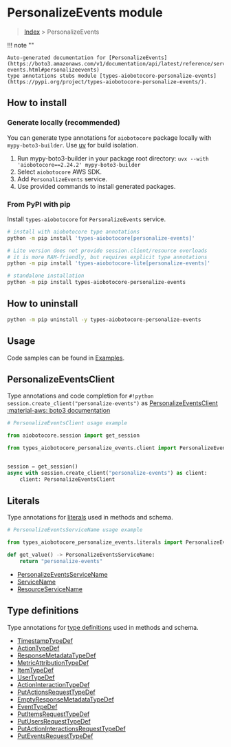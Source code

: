 # PersonalizeEvents module

> [Index](../README.md) > PersonalizeEvents


!!! note ""

    Auto-generated documentation for [PersonalizeEvents](https://boto3.amazonaws.com/v1/documentation/api/latest/reference/services/personalize-events.html#personalizeevents)
    type annotations stubs module [types-aiobotocore-personalize-events](https://pypi.org/project/types-aiobotocore-personalize-events/).

## How to install

### Generate locally (recommended)

You can generate type annotations for `aiobotocore` package locally with `mypy-boto3-builder`.
Use [uv](https://docs.astral.sh/uv/getting-started/installation/) for build isolation.

1. Run mypy-boto3-builder in your package root directory: `uvx --with 'aiobotocore==2.24.2' mypy-boto3-builder`
1. Select `aiobotocore` AWS SDK.
1. Add `PersonalizeEvents` service.
1. Use provided commands to install generated packages.



### From PyPI with pip

Install `types-aiobotocore` for `PersonalizeEvents` service.

```bash
# install with aiobotocore type annotations
python -m pip install 'types-aiobotocore[personalize-events]'

# Lite version does not provide session.client/resource overloads
# it is more RAM-friendly, but requires explicit type annotations
python -m pip install 'types-aiobotocore-lite[personalize-events]'

# standalone installation
python -m pip install types-aiobotocore-personalize-events
```



## How to uninstall

```bash
python -m pip uninstall -y types-aiobotocore-personalize-events
```

## Usage

Code samples can be found in [Examples](./usage.md).

## PersonalizeEventsClient

Type annotations and code completion for  `#!python session.create_client("personalize-events")` as [PersonalizeEventsClient](./client.md)
[:material-aws: boto3 documentation](https://boto3.amazonaws.com/v1/documentation/api/latest/reference/services/personalize-events.html#PersonalizeEvents.Client)

```python
# PersonalizeEventsClient usage example

from aiobotocore.session import get_session

from types_aiobotocore_personalize_events.client import PersonalizeEventsClient


session = get_session()
async with session.create_client("personalize-events") as client:
    client: PersonalizeEventsClient
```








## Literals

Type annotations for [literals](./literals.md) used in methods and schema.

```python
# PersonalizeEventsServiceName usage example

from types_aiobotocore_personalize_events.literals import PersonalizeEventsServiceName

def get_value() -> PersonalizeEventsServiceName:
    return "personalize-events"
```

- [PersonalizeEventsServiceName](./literals.md#personalizeeventsservicename)
- [ServiceName](./literals.md#servicename)
- [ResourceServiceName](./literals.md#resourceservicename)




## Type definitions

Type annotations for [type definitions](./type_defs.md) used in methods and schema.

- [TimestampTypeDef](./type_defs.md#timestamptypedef)
- [ActionTypeDef](./type_defs.md#actiontypedef)
- [ResponseMetadataTypeDef](./type_defs.md#responsemetadatatypedef)
- [MetricAttributionTypeDef](./type_defs.md#metricattributiontypedef)
- [ItemTypeDef](./type_defs.md#itemtypedef)
- [UserTypeDef](./type_defs.md#usertypedef)
- [ActionInteractionTypeDef](./type_defs.md#actioninteractiontypedef)
- [PutActionsRequestTypeDef](./type_defs.md#putactionsrequesttypedef)
- [EmptyResponseMetadataTypeDef](./type_defs.md#emptyresponsemetadatatypedef)
- [EventTypeDef](./type_defs.md#eventtypedef)
- [PutItemsRequestTypeDef](./type_defs.md#putitemsrequesttypedef)
- [PutUsersRequestTypeDef](./type_defs.md#putusersrequesttypedef)
- [PutActionInteractionsRequestTypeDef](./type_defs.md#putactioninteractionsrequesttypedef)
- [PutEventsRequestTypeDef](./type_defs.md#puteventsrequesttypedef)

